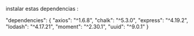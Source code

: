 instalar estas dependencias :

"dependencies": { 
   "axios": "^1.6.8",
    "chalk": "^5.3.0",
    "express": "^4.19.2",
    "lodash": "^4.17.21",
    "moment": "^2.30.1",
    "uuid": "^9.0.1"
    }

    